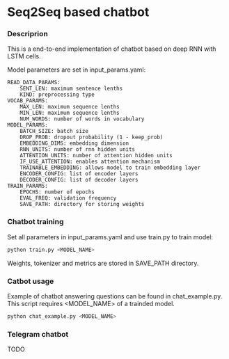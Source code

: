 # Seq2Seq based chatbot

### Descriprion

This is a end-to-end implementation of chatbot based on deep RNN with LSTM cells.

Model parameters are set in input_params.yaml:

    READ_DATA_PARAMS:
        SENT_LEN: maximum sentence lenths
        KIND: preprocessing type
    VOCAB_PARAMS:
        MAX_LEN: maximum sequence lenths
        MIN_LEN: maximum sequence lenths
        NUM_WORDS: number of words in vocabulary
    MODEL_PARAMS:
        BATCH_SIZE: batch size
        DROP_PROB: dropout probability (1 - keep_prob)
        EMBEDDING_DIMS: embedding dimension
        RNN_UNITS: number of rnn hidden units
        ATTENTION_UNITS: number of attention hidden units
        IF_USE_ATTENTION: enables attention mechanism
        TRAINABLE_EMBEDDING: allows model to train embedding layer
        ENCODER_CONFIG: list of encoder layers
        DECODER_CONFIG: list of decoder layers
    TRAIN_PARAMS:
        EPOCHS: number of epochs
        EVAL_FREQ: validation frequency
        SAVE_PATH: directory for storing weights
		
### Chatbot training

Set all parameters in input_params.yaml and use train.py to train model:
		
```bash
python train.py <MODEL_NAME>
```

Weights, tokenizer and metrics are stored in SAVE_PATH directory.

### Catbot usage

Example of chatbot answering questions can be found in chat_example.py. This script requires <MODEL_NAME> of a trainded model.

```bash
python chat_example.py <MODEL_NAME>
```

### Telegram chatbot

TODO